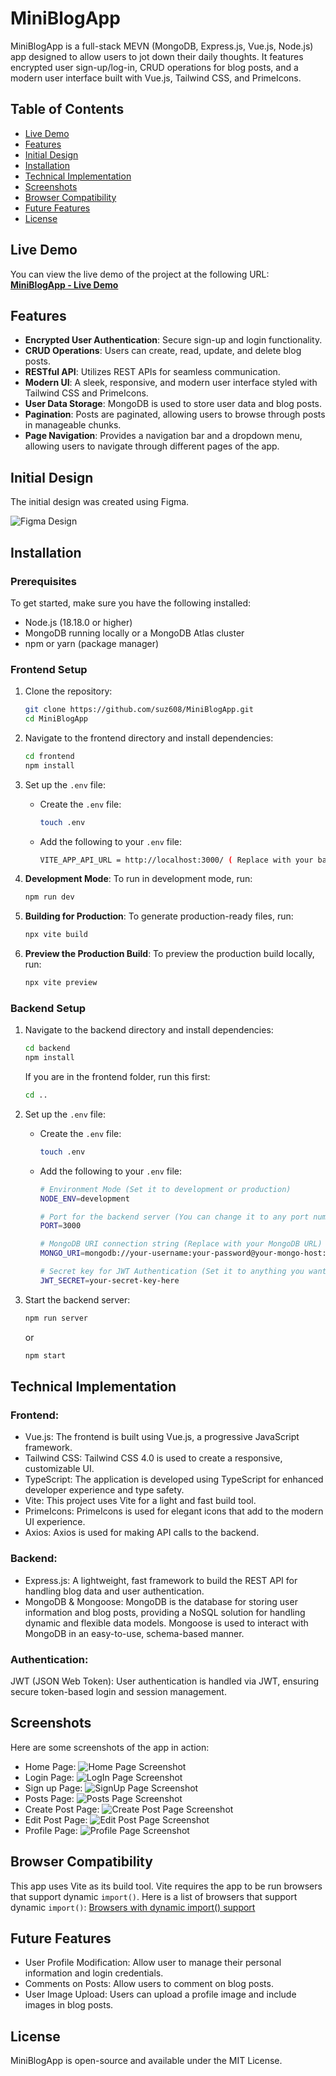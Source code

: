 # MiniBlogApp

MiniBlogApp is a full-stack MEVN (MongoDB, Express.js, Vue.js, Node.js) app designed to allow users to jot down their daily thoughts. It features encrypted user sign-up/log-in, CRUD operations for blog posts, and a modern user interface built with Vue.js, Tailwind CSS, and PrimeIcons.

## Table of Contents
- [Live Demo](#live-demo)
- [Features](#features)
- [Initial Design](#initial-design)
- [Installation](#Installation)
- [Technical Implementation](#technical-implementation)
- [Screenshots](#screenshots)
- [Browser Compatibility](#browser-compatibility)
- [Future Features](#future-features)
- [License](#license)

## Live Demo
You can view the live demo of the project at the following URL:
[**MiniBlogApp - Live Demo**](https://mini-blog-app-one.vercel.app)

## Features

- **Encrypted User Authentication**: Secure sign-up and login functionality.
- **CRUD Operations**: Users can create, read, update, and delete blog posts.
- **RESTful API**: Utilizes REST APIs for seamless communication.
- **Modern UI**: A sleek, responsive, and modern user interface styled with Tailwind CSS and PrimeIcons.
- **User Data Storage**: MongoDB is used to store user data and blog posts.
- **Pagination**: Posts are paginated, allowing users to browse through posts in manageable chunks.
- **Page Navigation**: Provides a navigation bar and a dropdown menu, allowing users to navigate through different pages of the app.

## Initial Design

The initial design was created using Figma.

![Figma Design](AppPhotos/InitialFigmaDesign.png)

## Installation

### Prerequisites

To get started, make sure you have the following installed:

- Node.js (18.18.0 or higher)
- MongoDB running locally or a MongoDB Atlas cluster
- npm or yarn (package manager)

### Frontend Setup

1. Clone the repository:
    ```bash
    git clone https://github.com/suz608/MiniBlogApp.git
    cd MiniBlogApp
    ```

2. Navigate to the frontend directory and install dependencies:
    ```bash
    cd frontend
    npm install
    ```

2. Set up the `.env` file:
    - Create the `.env` file:
      ```bash
      touch .env
      ```
    - Add the following to your `.env` file:
      ```bash
      VITE_APP_API_URL = http://localhost:3000/ ( Replace with your backend URL)
      ```

3. **Development Mode**: To run in development mode, run:
    ```bash
    npm run dev
    ```

4. **Building for Production**: To generate production-ready files, run:
    ```bash
    npx vite build
    ```

5. **Preview the Production Build**: To preview the production build locally, run:
    ```bash
    npx vite preview
    ```

### Backend Setup

1. Navigate to the backend directory and install dependencies:
    ```bash
    cd backend
    npm install
    ```
    If you are in the frontend folder, run this first:
    ```bash
    cd ..
    ```
3. Set up the `.env` file:
    - Create the `.env` file:
      ```bash
      touch .env
      ```
    - Add the following to your `.env` file:
      ```bash
      # Environment Mode (Set it to development or production)
      NODE_ENV=development 

      # Port for the backend server (You can change it to any port number you want)
      PORT=3000

      # MongoDB URI connection string (Replace with your MongoDB URL)
      MONGO_URI=mongodb://your-username:your-password@your-mongo-host:your-port/your-db-name

      # Secret key for JWT Authentication (Set it to anything you want)
      JWT_SECRET=your-secret-key-here
      ```

4. Start the backend server:
    ```bash
    npm run server
    ```
    or
    ```bash
    npm start
    ```

## Technical Implementation
### Frontend:
- Vue.js: The frontend is built using Vue.js, a progressive JavaScript framework.
- Tailwind CSS: Tailwind CSS 4.0 is used to create a responsive, customizable UI.
- TypeScript: The application is developed using TypeScript for enhanced developer experience and type safety.
- Vite: This project uses Vite for a light and fast build tool.
- PrimeIcons: PrimeIcons is used for elegant icons that add to the modern UI experience.
- Axios: Axios is used for making API calls to the backend.
### Backend:
- Express.js: A lightweight, fast framework to build the REST API for handling blog data and user authentication.
- MongoDB & Mongoose: MongoDB is the database for storing user information and blog posts, providing a NoSQL solution for handling dynamic and flexible data models. Mongoose is used to interact with MongoDB in an easy-to-use, schema-based manner.
### Authentication:
JWT (JSON Web Token): User authentication is handled via JWT, ensuring secure token-based login and session management.
## Screenshots
Here are some screenshots of the app in action:
- Home Page:
  ![Home Page Screenshot](AppPhotos/Homepage.jpg)
- Login Page:
  ![LogIn Page Screenshot](AppPhotos/LogInPage.png)
- Sign up Page:
  ![SignUp Page Screenshot](AppPhotos/SignUpPage.png)
- Posts Page:
  ![Posts Page Screenshot](AppPhotos/PostsPage.jpg)
- Create Post Page:
  ![Create Post Page Screenshot](AppPhotos/CreateNewPostPage.png)
- Edit Post Page:
  ![Edit Post Page Screenshot](AppPhotos/EditPostPage.png)
- Profile Page:
  ![Profile Page Screenshot](AppPhotos/ProfilePage.jpg)

## Browser Compatibility
This app uses Vite as its build tool. Vite requires the app to be run browsers that support dynamic `import()`. Here is a list of browsers that support dynamic `import()`:
[Browsers with dynamic import() support](https://caniuse.com/es6-module-dynamic-import)

## Future Features
- User Profile Modification: Allow user to manage their personal information and login credentials.
- Comments on Posts: Allow users to comment on blog posts.
- User Image Upload: Users can upload a profile image and include images in blog posts.

## License
MiniBlogApp is open-source and available under the MIT License.
